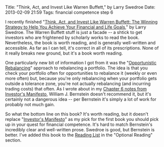 Title: "Think, Act, and Invest Like Warren Buffett," by Larry Swedroe
Date: 2013-02-09 21:59
Tags: financial competence step 6

I recently finished "[Think, Act, and Invest Like Warren Buffett: The
Winning Strategy to Help You Achieve Your Financial and Life
Goals](http://www.amazon.com/gp/product/0071809953),"
by Larry Swedroe. The Warren Buffett stuff is just a facade -- a shtick
to get investors who are frightened by scholarly works to read the book.
Nevertheless, the book is worth reading, and is generally well-written
and accessible. As far as I can tell, it's correct in all of its
prescriptions. None of it really breaks new ground, but it's a book
worth reading.

One particularly new bit of information I got from it was the
"[Opportunistic
Rebalancing](http://www.tdainstitutional.com/pdf/Opportunistic_Rebalancing_JFP2007_Daryanani.pdf)"
approach to rebalancing a portfolio. The idea is that you check your
portfolio often for opportunities to rebalance it (weekly or even more
often) but, because you're only rebalancing when your portfolio gets
outside a tolerance zone, you're not actually rebalancing (and incurring
trading costs) that often. As I wrote about in my [Chapter 6 notes from
Investor's
Manifesto](/2013/02/05/investors-manifesto-chapter-6-notes "“Investor’s Manifesto:” Chapter 6 Notes"),
William J. Bernstein doesn't recommend it, but it's certainly not a
dangerous idea -- per Bernstein it's simply a lot of work for probably
not much gain.

So what the bottom line on this book? It's worth reading, but it doesn't
replace "[Investor's
Manifesto](/2012/12/30/the-investors-manifesto-by-william-j-bernstein "“The Investor’s Manifesto” by William J. Bernstein")"
as my pick for the first book you should pick up in your quest for
financial competence. It's hard to match Bernstein's incredibly clear
and well-written prose. Swedroe is good, but Bernstein is better. I've
added this book to the [Reading
List](/2013/01/17/financial-competence-reading-list "Financial Competence Reading List")
in the "Optional Reading" section.
